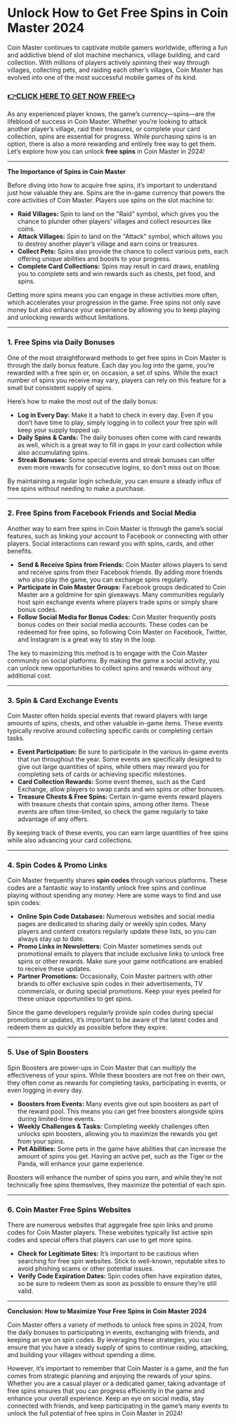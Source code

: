 # Unlock How to Get Free Spins in Coin Master 2024

Coin Master continues to captivate mobile gamers worldwide, offering a fun and addictive blend of slot machine mechanics, village building, and card collection. With millions of players actively spinning their way through villages, collecting pets, and raiding each other’s villages, Coin Master has evolved into one of the most successful mobile games of its kind.

### [👉CLICK HERE TO GET NOW FREE👈](https://freeforyou.xyz/cms/)

As any experienced player knows, the game’s currency—spins—are the lifeblood of success in Coin Master. Whether you’re looking to attack another player’s village, raid their treasures, or complete your card collection, spins are essential for progress. While purchasing spins is an option, there is also a more rewarding and entirely free way to get them. Let’s explore how you can unlock **free spins** in Coin Master in 2024!

---

**The Importance of Spins in Coin Master**

Before diving into how to acquire free spins, it’s important to understand just how valuable they are. Spins are the in-game currency that powers the core activities of Coin Master. Players use spins on the slot machine to:

- **Raid Villages:** Spin to land on the "Raid" symbol, which gives you the chance to plunder other players’ villages and collect resources like coins.
- **Attack Villages:** Spin to land on the "Attack" symbol, which allows you to destroy another player’s village and earn coins or treasures.
- **Collect Pets:** Spins also provide the chance to collect various pets, each offering unique abilities and boosts to your progress.
- **Complete Card Collections:** Spins may result in card draws, enabling you to complete sets and win rewards such as chests, pet food, and spins.

Getting more spins means you can engage in these activities more often, which accelerates your progression in the game. Free spins not only save money but also enhance your experience by allowing you to keep playing and unlocking rewards without limitations.

---

### 1. **Free Spins via Daily Bonuses**

One of the most straightforward methods to get free spins in Coin Master is through the daily bonus feature. Each day you log into the game, you’re rewarded with a free spin or, on occasion, a set of spins. While the exact number of spins you receive may vary, players can rely on this feature for a small but consistent supply of spins.

Here’s how to make the most out of the daily bonus:

- **Log in Every Day:** Make it a habit to check in every day. Even if you don’t have time to play, simply logging in to collect your free spin will keep your supply topped up.
- **Daily Spins & Cards:** The daily bonuses often come with card rewards as well, which is a great way to fill in gaps in your card collection while also accumulating spins.
- **Streak Bonuses:** Some special events and streak bonuses can offer even more rewards for consecutive logins, so don’t miss out on those.

By maintaining a regular login schedule, you can ensure a steady influx of free spins without needing to make a purchase.

---

### 2. **Free Spins from Facebook Friends and Social Media**

Another way to earn free spins in Coin Master is through the game’s social features, such as linking your account to Facebook or connecting with other players. Social interactions can reward you with spins, cards, and other benefits.

- **Send & Receive Spins from Friends:** Coin Master allows players to send and receive spins from their Facebook friends. By adding more friends who also play the game, you can exchange spins regularly. 
- **Participate in Coin Master Groups:** Facebook groups dedicated to Coin Master are a goldmine for spin giveaways. Many communities regularly host spin exchange events where players trade spins or simply share bonus codes.
- **Follow Social Media for Bonus Codes:** Coin Master frequently posts bonus codes on their social media accounts. These codes can be redeemed for free spins, so following Coin Master on Facebook, Twitter, and Instagram is a great way to stay in the loop.

The key to maximizing this method is to engage with the Coin Master community on social platforms. By making the game a social activity, you can unlock new opportunities to collect spins and rewards without any additional cost.

---

### 3. **Spin & Card Exchange Events**

Coin Master often holds special events that reward players with large amounts of spins, chests, and other valuable in-game items. These events typically revolve around collecting specific cards or completing certain tasks.

- **Event Participation:** Be sure to participate in the various in-game events that run throughout the year. Some events are specifically designed to give out large quantities of spins, while others may reward you for completing sets of cards or achieving specific milestones.
- **Card Collection Rewards:** Some event themes, such as the Card Exchange, allow players to swap cards and win spins or other bonuses.
- **Treasure Chests & Free Spins:** Certain in-game events reward players with treasure chests that contain spins, among other items. These events are often time-limited, so check the game regularly to take advantage of any offers.

By keeping track of these events, you can earn large quantities of free spins while also advancing your card collections.

---

### 4. **Spin Codes & Promo Links**

Coin Master frequently shares **spin codes** through various platforms. These codes are a fantastic way to instantly unlock free spins and continue playing without spending any money. Here are some ways to find and use spin codes:

- **Online Spin Code Databases:** Numerous websites and social media pages are dedicated to sharing daily or weekly spin codes. Many players and content creators regularly update these lists, so you can always stay up to date.
- **Promo Links in Newsletters:** Coin Master sometimes sends out promotional emails to players that include exclusive links to unlock free spins or other rewards. Make sure your game notifications are enabled to receive these updates.
- **Partner Promotions:** Occasionally, Coin Master partners with other brands to offer exclusive spin codes in their advertisements, TV commercials, or during special promotions. Keep your eyes peeled for these unique opportunities to get spins.

Since the game developers regularly provide spin codes during special promotions or updates, it’s important to be aware of the latest codes and redeem them as quickly as possible before they expire.

---

### 5. **Use of Spin Boosters**

Spin Boosters are power-ups in Coin Master that can multiply the effectiveness of your spins. While these boosters are not free on their own, they often come as rewards for completing tasks, participating in events, or even logging in every day.

- **Boosters from Events:** Many events give out spin boosters as part of the reward pool. This means you can get free boosters alongside spins during limited-time events.
- **Weekly Challenges & Tasks:** Completing weekly challenges often unlocks spin boosters, allowing you to maximize the rewards you get from your spins.
- **Pet Abilities:** Some pets in the game have abilities that can increase the amount of spins you get. Having an active pet, such as the Tiger or the Panda, will enhance your game experience.

Boosters will enhance the number of spins you earn, and while they’re not technically free spins themselves, they maximize the potential of each spin.

---

### 6. **Coin Master Free Spins Websites**

There are numerous websites that aggregate free spin links and promo codes for Coin Master players. These websites typically list active spin codes and special offers that players can use to get more spins.

- **Check for Legitimate Sites:** It’s important to be cautious when searching for free spin websites. Stick to well-known, reputable sites to avoid phishing scams or other potential issues.
- **Verify Code Expiration Dates:** Spin codes often have expiration dates, so be sure to redeem them as soon as possible to ensure they’re still valid.
  
---

**Conclusion: How to Maximize Your Free Spins in Coin Master 2024**

Coin Master offers a variety of methods to unlock free spins in 2024, from the daily bonuses to participating in events, exchanging with friends, and keeping an eye on spin codes. By leveraging these strategies, you can ensure that you have a steady supply of spins to continue raiding, attacking, and building your villages without spending a dime.

However, it’s important to remember that Coin Master is a game, and the fun comes from strategic planning and enjoying the rewards of your spins. Whether you are a casual player or a dedicated gamer, taking advantage of free spins ensures that you can progress efficiently in the game and enhance your overall experience. Keep an eye on social media, stay connected with friends, and keep participating in the game’s many events to unlock the full potential of free spins in Coin Master in 2024!
